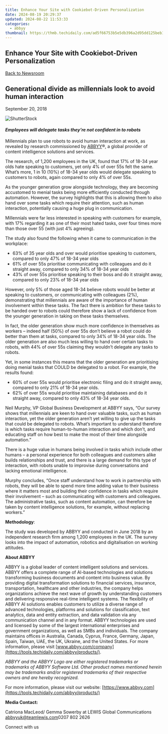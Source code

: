 ```yaml
---
title: Enhance Your Site with Cookiebot-Driven Personalization
date: 2024-08-19 20:29:37
updated: 2024-08-22 11:53:33
categories:
  - abbyy
thumbnail: https://thmb.techidaily.com/ad5f66753b5e5db396a2d95dd125beb1ea4eecb0fbe535705f1d76a57fc9ac9b.jpg
---
```


## Enhance Your Site with Cookiebot-Driven Personalization

[Back to Newsroom](https://tools.techidaily.com/abbyy/products/)

## Generational divide as millennials look to avoid human interaction

September 20, 2018

![ShutterStock](https://content.abbyy.com/-/media/project/abbyy/abbyy/branchtemplates/shutterstock_1272462163_1296-x-729.jpg?h=729&iar=0&w=1296)

#### _Employees will delegate tasks they’re not confident in to robots_ 
  
Millennials plan to use robots to avoid human interaction at work, as revealed by research commissioned by [ABBYY](https://tools.techidaily.com/abbyy/products/)®, a global provider of content intelligence solutions and services.

The research, of 1,200 employees in the UK, found that 17% of 18-34 year olds hate speaking to customers, yet only 4% of over 55s felt the same. What’s more, 1 in 10 (10%) of 18-34 year olds would delegate speaking to customers to robots, again compared to only 4% of over 55s.

As the younger generation grow alongside technology, they are becoming accustomed to menial tasks being more efficiently conducted through automation. However, the survey highlights that this is allowing them to also hand over some tasks which require their attention, such as human interaction, potentially causing a huge plug in communication.

Millennials were far less interested in speaking with customers for example, with 17% regarding it as one of their most hated tasks, over four times more than those over 55 (with just 4% agreeing).

The study also found the following when it came to communication in the workplace:

* 63% of 35 year olds and over would prioritise speaking to customers, compared to only 47% of 18-34 year olds
* 61% of over 55s prioritise communicating with colleagues and do it straight away, compared to only 34% of 18-34 year olds
* 43% of over 55s prioritise speaking to their boss and do it straight away, compared to only 23% of 18-34 year olds

  
However, only 5% of those aged 18-34 believe robots would be better at speaking to customers, or communicating with colleagues (2%), demonstrating that millennials are aware of the importance of human involvement within these tasks. The fact there is ambition for these tasks to be handed over to robots could therefore show a lack of confidence from the younger generation in taking on these tasks themselves.

In fact, the older generation show much more confidence in themselves as workers – indeed half (50%) of over 55s don’t believe a robot could do better than them at tasks, compared to only 34% of 18-34 year olds. The older generation are also much less willing to hand over certain tasks to robots, with 44% of over 55s claiming they wouldn’t delegate any tasks to robots.

Yet, in some instances this means that the older generation are prioritising doing menial tasks that COULD be delegated to a robot. For example, the results found:

* 60% of over 55s would prioritise electronic filing and do it straight away, compared to only 21% of 18-34 year olds.
* 62% of over 55s would prioritise maintaining databases and do it straight away, compared to only 43% of 18-34 year olds.

  
Neil Murphy, VP Global Business Development at ABBYY says, “Our survey shows that millennials are keen to hand over valuable tasks, such as human interaction, yet the older generation aren’t yet willing to give up the tasks that could be delegated to robots. What’s important to understand therefore is which tasks require human-to-human interaction and which don’t, and educating staff on how best to make the most of their time alongside automation.”

There is a huge value in humans being involved in tasks which include other humans – a personal experience for both colleagues and customers alike builds relationships and trust, and there is a large demand for this type of interaction, with robots unable to improvise during conversations and lacking emotional intelligence.

Murphy concludes, “Once staff understand how to work in partnership with robots, they will be able to spend more time adding value to their business where it matters most and building their confidence in tasks which require their involvement – such as communicating with customers and colleagues. The administrative tasks, such as content automation, can therefore be taken by content intelligence solutions, for example, without replacing workers.”

  
**Methodology**:

The study was developed by ABBYY and conducted in June 2018 by an independent research firm among 1,200 employees in the UK. The survey looks into the impact of automation, robotics and digitalisation on working attitudes.

  
**About ABBYY**

ABBYY is a global leader of content intelligent solutions and services. ABBYY offers a complete range of AI-based technologies and solutions transforming business documents and content into business value. By providing digital transformation solutions to financial services, insurance, transportation, healthcare and other industries, the company helps organizations achieve the next wave of growth by understanding customers and delivering responsive real-time intelligent systems. The flexibility of ABBYY AI solutions enables customers to utilize a diverse range of advanced technologies, platforms and solutions for classification, text analytics, data and entity extraction, and data validation via any communication channel and in any format. ABBYY technologies are used and licensed by some of the largest international enterprises and government organizations, as well as SMBs and individuals. The company maintains offices in Australia, Canada, Cyprus, France, Germany, Japan, Spain, Taiwan, UAE, the UK, Ukraine, and the United States. For more information, please visit [www.abbyy.com/company](https://tools.techidaily.com/abbyy/products/).

_ABBYY and the ABBYY Logo are either registered trademarks or trademarks of ABBYY Software Ltd. Other product names mentioned herein may be trademarks and/or registered trademarks of their respective owners and are hereby recognized._

For more information, please visit our website: [https://www.abbyy.com](https://tools.techidaily.com/abbyy/products/)

  
**Media Contact:**

Catriona MacLeod/ Gemma Sowerby at LEWIS Global Communications  
[abbyyuk@teamlewis.com](https://tools.techidaily.com/abbyy/products/)0207 802 2626

Connect with us

<ins class="adsbygoogle"
     style="display:block"
     data-ad-format="autorelaxed"
     data-ad-client="ca-pub-7571918770474297"
     data-ad-slot="1223367746"></ins>



<ins class="adsbygoogle"
     style="display:block"
     data-ad-client="ca-pub-7571918770474297"
     data-ad-slot="8358498916"
     data-ad-format="auto"
     data-full-width-responsive="true"></ins>
